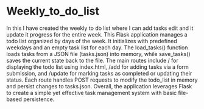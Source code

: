 # Weekly_to_do_list
In this I have created the weekly to do list where I can add tasks edit and it update it progress for the entire week.
This Flask application manages a todo list organized by days of the week. It initializes with predefined weekdays and an empty task list for each day. The load_tasks() function loads tasks from a JSON file (tasks.json) into memory, while save_tasks() saves the current state back to the file. The main routes include / for displaying the todo list using index.html, /add for adding tasks via a form submission, and /update for marking tasks as completed or updating their status. Each route handles POST requests to modify the todo_list in memory and persist changes to tasks.json. Overall, the application leverages Flask to create a simple yet effective task management system with basic file-based persistence.

